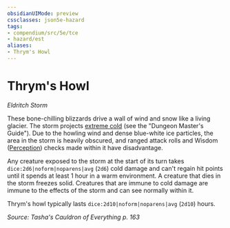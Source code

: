 ```yaml
---
obsidianUIMode: preview
cssclasses: json5e-hazard
tags:
- compendium/src/5e/tce
- hazard/est
aliases:
- Thrym's Howl
---
```

# Thrym's Howl
*Eldritch Storm*  

These bone-chilling blizzards drive a wall of wind and snow like a living glacier. The storm projects [extreme cold](/3-Mechanics/CLI/traps-hazards/extreme-cold-xdmg.md) (see the "Dungeon Master's Guide"). Due to the howling wind and dense blue-white ice particles, the area in the storm is heavily obscured, and ranged attack rolls and Wisdom ([Perception](skills.md#Perception)) checks made within it have disadvantage.

Any creature exposed to the storm at the start of its turn takes `dice:2d6|noform|noparens|avg` (`2d6`) cold damage and can't regain hit points until it spends at least 1 hour in a warm environment. A creature that dies in the storm freezes solid. Creatures that are immune to cold damage are immune to the effects of the storm and can see normally within it.

Thrym's howl typically lasts `dice:2d10|noform|noparens|avg` (`2d10`) hours.

*Source: Tasha's Cauldron of Everything p. 163*